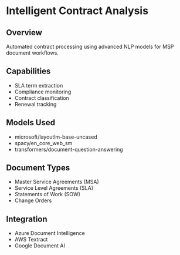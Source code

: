 # Intelligent Contract Analysis

## Overview
Automated contract processing using advanced NLP models for MSP document workflows.

## Capabilities
- SLA term extraction
- Compliance monitoring
- Contract classification
- Renewal tracking

## Models Used
- microsoft/layoutlm-base-uncased
- spacy/en_core_web_sm
- transformers/document-question-answering

## Document Types
- Master Service Agreements (MSA)
- Service Level Agreements (SLA)
- Statements of Work (SOW)
- Change Orders

## Integration
- Azure Document Intelligence
- AWS Textract
- Google Document AI